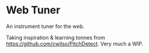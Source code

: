 # Web Tuner

An instrument tuner for the web.

Taking inspiration & learning tonnes from https://github.com/cwilso/PitchDetect. Very much a WIP.
